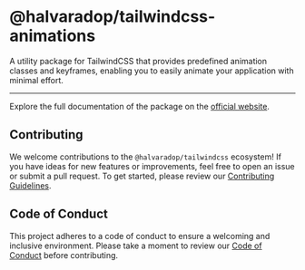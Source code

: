 # @halvaradop/tailwindcss-animations

A utility package for TailwindCSS that provides predefined animation classes and keyframes, enabling you to easily animate your application with minimal effort.

---

Explore the full documentation of the package on the [official website](https://tailwindcss-utilities.vercel.app/docs/animations).

## Contributing

We welcome contributions to the `@halvaradop/tailwindcss` ecosystem! If you have ideas for new features or improvements, feel free to open an issue or submit a pull request. To get started, please review our [Contributing Guidelines](https://github.com/halvaradop/.github/blob/master/.github/CONTRIBUTING.md).

## Code of Conduct

This project adheres to a code of conduct to ensure a welcoming and inclusive environment. Please take a moment to review our [Code of Conduct](https://github.com/halvaradop/.github/blob/master/.github/CODE_OF_CONDUCT.md) before contributing.
